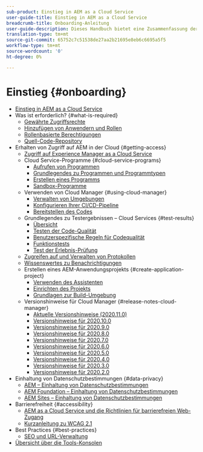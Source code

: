 ```yaml
---
sub-product: Einstieg in AEM as a Cloud Service
user-guide-title: Einstieg in AEM as a Cloud Service
breadcrumb-title: Onboarding-Anleitung
user-guide-description: Dieses Handbuch bietet eine Zusammenfassung der ersten Schritte mit Experience Manager as a Cloud Service, einschließlich der Zugangsmöglichkeiten und wichtiger Informationen zum Datenschutz.
translation-type: tm+mt
source-git-commit: 65752c7c51538de27aa2b21695e8eb6c6695a5f5
workflow-type: tm+mt
source-wordcount: '0'
ht-degree: 0%

---
```



# Einstieg {#onboarding}

+ [Einstieg in AEM as a Cloud Service](/help/onboarding/home.md)
+ Was ist erforderlich? {#what-is-required}
   + [Gewährte Zugriffsrechte](what-is-required/access-rights-granted.md)
   + [Hinzufügen von Anwendern und Rollen](what-is-required/add-users-roles.md)
   + [Rollenbasierte Berechtigungen](what-is-required/role-based-permissions.md)
   + [Quell-Code-Repository](what-is-required/source-code-repository.md)
+ Erhalten von Zugriff auf AEM in der Cloud {#getting-access}
   + [Zugriff auf Experience Manager as a Cloud Service](getting-access-to-aem-in-cloud/navigation.md)
   + Cloud Service-Programme {#cloud-service-programs}
      + [Aufrufen von Programmen](getting-access-to-aem-in-cloud/first-time-login.md)
      + [Grundlegendes zu Programmen und Programmtypen](getting-access-to-aem-in-cloud/understand-program-types.md)
      + [Erstellen eines Programms](getting-access-to-aem-in-cloud/creating-a-program.md)
      + [Sandbox-Programme](getting-access-to-aem-in-cloud/sandbox-programs.md)
   + Verwenden von Cloud Manager {#using-cloud-manager}
      + [Verwalten von Umgebungen](/help/implementing/cloud-manager/manage-environments.md)
      + [Konfigurieren Ihrer CI/CD-Pipeline](/help/implementing/cloud-manager/configure-pipeline.md)
      + [Bereitstellen des Codes](/help/implementing/cloud-manager/deploy-code.md)
   + Grundlegendes zu Testergebnissen – Cloud Services {#test-results}
      + [Übersicht](/help/implementing/cloud-manager/overview-test-results.md)
      + [Testen der Code-Qualität](/help/implementing/cloud-manager/code-quality-testing.md)
      + [Benutzerspezifische Regeln für Codequalität](/help/implementing/cloud-manager/custom-code-quality-rules.md)
      + [Funktionstests](/help/implementing/cloud-manager/functional-testing.md)
      + [Test der Erlebnis-Prüfung](/help/implementing/cloud-manager/experience-audit-testing.md)
   + [Zugreifen auf und Verwalten von Protokollen](/help/implementing/cloud-manager/manage-logs.md)
   + [Wissenswertes zu Benachrichtigungen](/help/implementing/cloud-manager/notifications.md)
   + Erstellen eines AEM-Anwendungsprojekts {#create-application-project}
      + [Verwenden des Assistenten](getting-access-to-aem-in-cloud/using-the-wizard.md)
      + [Einrichten des Projekts](getting-access-to-aem-in-cloud/setting-up-project.md)
      + [Grundlagen zur Build-Umgebung](getting-access-to-aem-in-cloud/build-environment-details.md)
   + Versionshinweise für Cloud Manager {#release-notes-cloud-manager}
      + [Aktuelle Versionshinweise (2020.11.0)](/help/onboarding/release-notes-cloud-manager/release-notes-cm-current.md)
      + [Versionshinweise für 2020.10.0](/help/onboarding/release-notes-cloud-manager/release-notes-cm-2020-10-0.md)
      + [Versionshinweise für 2020.9.0](/help/onboarding/release-notes-cloud-manager/release-notes-cm-2020-9-0.md)
      + [Versionshinweise für 2020.8.0](/help/onboarding/release-notes-cloud-manager/release-notes-cm-2020-8-0.md)
      + [Versionshinweise für 2020.7.0](/help/onboarding/release-notes-cloud-manager/release-notes-cm-2020-7-0.md)
      + [Versionshinweise für 2020.6.0](/help/onboarding/release-notes-cloud-manager/release-notes-cm-2020-6-0.md)
      + [Versionshinweise für 2020.5.0](/help/onboarding/release-notes-cloud-manager/release-notes-cm-2020-5-0.md)
      + [Versionshinweise für 2020.4.0](/help/onboarding/release-notes-cloud-manager/release-notes-cm-2020-4-0.md)
      + [Versionshinweise für 2020.3.0](/help/onboarding/release-notes-cloud-manager/release-notes-cm-2020-3-0.md)
      + [Versionshinweise für 2020.2.0](/help/onboarding/release-notes-cloud-manager/release-notes-cm-2020-2-0.md)
+ Einhaltung von Datenschutzbestimmungen {#data-privacy}
   + [AEM – Einhaltung von Datenschutzbestimmungen](data-privacy-and-protection-readiness/aem-readiness.md)
   + [AEM Foundation – Einhaltung von Datenschutzbestimmungen](data-privacy-and-protection-readiness/foundation-readiness.md)
   + [AEM Sites – Einhaltung von Datenschutzbestimmungen](data-privacy-and-protection-readiness/sites-readiness.md)
+ Barrierefreiheit {#accessibility}
   + [AEM as a Cloud Service und die Richtlinien für barrierefreien Web-Zugang](accessibility/web-accessibility.md)
   + [Kurzanleitung zu WCAG 2.1](accessibility/quick-guide-wcag.md)
+ Best Practices {#best-practices}
   + [SEO und URL-Verwaltung](best-practices/seo-and-url-management.md)
+ [Übersicht über die Tools-Konsolen](tools-consoles.md)
